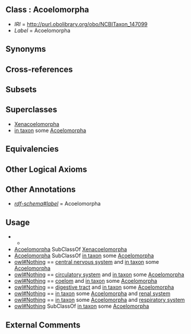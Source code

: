 
## Class : Acoelomorpha

 * *IRI* = http://purl.obolibrary.org/obo/NCBITaxon_147099
 * *Label* = Acoelomorpha

## Synonyms


## Cross-references


## Subsets


## Superclasses

 * [Xenacoelomorpha](../../NCBITaxon/02/NCBITaxon_1312402.md)
 * [in taxon](../../RO/62/RO_0002162.md) some [Acoelomorpha](../../NCBITaxon/99/NCBITaxon_147099.md)

## Equivalencies


## Other Logical Axioms


## Other Annotations

 * *[rdf-schema#label](../../el/rdf-schema#label.md)* = Acoelomorpha

## Usage

 * -
 * [Acoelomorpha](../../NCBITaxon/99/NCBITaxon_147099.md) SubClassOf [Xenacoelomorpha](../../NCBITaxon/02/NCBITaxon_1312402.md)
 * [Acoelomorpha](../../NCBITaxon/99/NCBITaxon_147099.md) SubClassOf [in taxon](../../RO/62/RO_0002162.md) some [Acoelomorpha](../../NCBITaxon/99/NCBITaxon_147099.md)
 * [owl#Nothing](../../ng/owl#Nothing.md) == [central nervous system](../../UBERON/17/UBERON_0001017.md) and [in taxon](../../RO/62/RO_0002162.md) some [Acoelomorpha](../../NCBITaxon/99/NCBITaxon_147099.md)
 * [owl#Nothing](../../ng/owl#Nothing.md) == [circulatory system](../../UBERON/09/UBERON_0001009.md) and [in taxon](../../RO/62/RO_0002162.md) some [Acoelomorpha](../../NCBITaxon/99/NCBITaxon_147099.md)
 * [owl#Nothing](../../ng/owl#Nothing.md) == [coelom](../../UBERON/97/UBERON_0011997.md) and [in taxon](../../RO/62/RO_0002162.md) some [Acoelomorpha](../../NCBITaxon/99/NCBITaxon_147099.md)
 * [owl#Nothing](../../ng/owl#Nothing.md) == [digestive tract](../../UBERON/55/UBERON_0001555.md) and [in taxon](../../RO/62/RO_0002162.md) some [Acoelomorpha](../../NCBITaxon/99/NCBITaxon_147099.md)
 * [owl#Nothing](../../ng/owl#Nothing.md) == [in taxon](../../RO/62/RO_0002162.md) some [Acoelomorpha](../../NCBITaxon/99/NCBITaxon_147099.md) and [renal system](../../UBERON/08/UBERON_0001008.md)
 * [owl#Nothing](../../ng/owl#Nothing.md) == [in taxon](../../RO/62/RO_0002162.md) some [Acoelomorpha](../../NCBITaxon/99/NCBITaxon_147099.md) and [respiratory system](../../UBERON/04/UBERON_0001004.md)
 * [owl#Nothing](../../ng/owl#Nothing.md) SubClassOf [in taxon](../../RO/62/RO_0002162.md) some [Acoelomorpha](../../NCBITaxon/99/NCBITaxon_147099.md)

## External Comments

